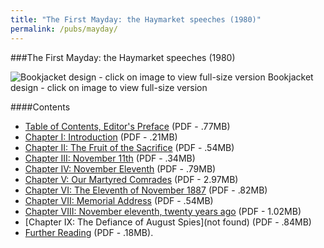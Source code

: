 ```yaml
---
title: "The First Mayday: the Haymarket speeches (1980)"
permalink: /pubs/mayday/
---
```


###The First Mayday: the Haymarket speeches (1980)

![Bookjacket design - click on image to view full-size version](/img/pub/mayday/MaydayCover.jpg)
Bookjacket design - click on image to view full-size version

####Contents
  * [Table of Contents, Editor's Preface](/docs_fk/homicide/mayday/mayday.toc.pdf)
    (PDF - .77MB)
  * [Chapter I: Introduction](/docs_fk/homicide/mayday/mayday.01.pdf)
    (PDF - .21MB)
  * [Chapter II: The Fruit of the Sacrifice](/docs_fk/homicide/mayday/mayday.02.pdf)
    (PDF - .54MB)
  * [Chapter III: November 11th](/docs_fk/homicide/mayday/mayday.03.pdf)
    (PDF - .34MB)
  * [Chapter IV: November Eleventh](notfound)
    (PDF - .79MB)
  * [Chapter V: Our Martyred Comrades](/docs_fk/homicide/mayday/mayday.05.pdf)
    (PDF - 2.97MB)
  * [Chapter VI: The Eleventh of November 1887](/docs_fk/homicide/mayday/mayday.06.pdf)
    (PDF - .82MB)
  * [Chapter VII: Memorial Address](/docs_fk/homicide/mayday/mayday.07.pdf)
    (PDF - .54MB)
  * [Chapter VIII: November eleventh, twenty years ago](/docs_fk/homicide/mayday/mayday.08.pdf)
    (PDF - 1.02MB)
  * [Chapter IX: The Defiance of August Spies](not found)
    (PDF - .84MB)
  * [Further Reading](/docs_fk/homicide/mayday/mayday.ref.pdf)
    (PDF - .18MB).